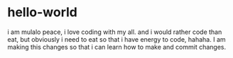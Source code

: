 # hello-world

i am mulalo peace, i love coding with my all. and i would rather code than eat, but obviously i need to eat so that i have energy to code, hahaha.
I am making this changes so that i can learn how to make and commit changes.
